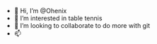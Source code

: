 - 👋 Hi, I’m @Ohenix
- 👀 I’m interested in table tennis
- 💞️ I’m looking to collaborate to do more with git 
- 📫

<!---
Ohenix/Ohenix is a ✨ special ✨ repository because its `README.md` (this file) appears on your GitHub profile.
You can click the Preview link to take a look at your changes.
--->
